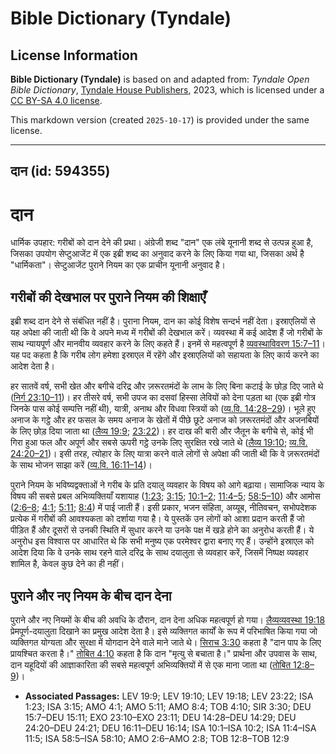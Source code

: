 # Bible Dictionary (Tyndale)

## License Information

**Bible Dictionary (Tyndale)** is based on and adapted from: _Tyndale Open Bible Dictionary_, [Tyndale House Publishers](https://tyndaleopenresources.com/), 2023, which is licensed under a [CC BY-SA 4.0 license](https://creativecommons.org/licenses/by-sa/4.0/legalcode.en).

This markdown version (created `2025-10-17`) is provided under the same license.



--------------------------------

## दान (id: 594355)

दान
===

धार्मिक उपहार: गरीबों को दान देने की प्रथा। अंग्रेजी शब्द "दान" एक लंबे यूनानी शब्द से उत्पन्न हुआ है, जिसका उपयोग सेप्टुआजेंट में एक इब्री शब्द का अनुवाद करने के लिए किया गया था, जिसका अर्थ है "धार्मिकता"। सेप्टुआजेंट पुराने नियम का एक प्राचीन यूनानी अनुवाद है।

गरीबों की देखभाल पर पुराने नियम की शिक्षाएँ
-------------------------------------------

इब्री शब्द दान देने से संबंधित नहीं है। पुराना नियम, दान का कोई विशेष सन्दर्भ नहीं देता। इस्राएलियों से यह अपेक्षा की जाती थी कि वे अपने मध्य में गरीबों की देखभाल करें। व्यवस्था में कई आदेश हैं जो गरीबों के साथ न्यायपूर्ण और मानवीय व्यवहार करने के लिए कहते हैं। इनमें से महत्वपूर्ण है [व्यवस्थाविवरण 15:7–11](https://ref.ly/Deut15:7-Deut15:11)। यह पद कहता है कि गरीब लोग हमेशा इस्राएल में रहेंगे और इस्राएलियों को सहायता के लिए कार्य करने का आदेश देता है।

हर सातवें वर्ष, सभी खेत और बगीचे दरिद्र और ज़रूरतमंदों के लाभ के लिए बिना कटाई के छोड़ दिए जाते थे ([निर्ग 23:10–11](https://ref.ly/Exod23:10-Exod23:11))। हर तीसरे वर्ष, सभी उपज का दसवां हिस्सा लेवियों को देना पड़ता था (एक इब्री गोत्र जिनके पास कोई सम्पत्ति नहीं थी), यात्री, अनाथ और विधवा स्त्रियों को ([व्य.वि. 14:28–29](https://ref.ly/Deut14:28-Deut14:29))। भूले हुए अनाज के गट्ठे और हर फसल के समय अनाज के खेतों में पीछे छूटे अनाज को ज़रूरतमंदों और अजनबियों के लिए छोड़ दिया जाता था ([लैव्य 19:9](https://ref.ly/Lev19:9); [23:22](https://ref.ly/Lev23:22))। हर दाख की बारी और जैतून के बगीचे से, कोई भी गिरा हुआ फल और अपूर्ण और सबसे ऊपरी गट्ठे उनके लिए सुरक्षित रखे जाते थे ([लैव्य 19:10](https://ref.ly/Lev19:10); [व्य.वि. 24:20–21](https://ref.ly/Deut24:20-Deut24:21))। इसी तरह, त्योहार के लिए यात्रा करने वाले लोगों से अपेक्षा की जाती थी कि वे ज़रूरतमंदों के साथ भोजन साझा करें ([व्य.वि. 16:11–14](https://ref.ly/Deut16:11-Deut16:14))।

पुराने नियम के भविष्यद्वक्ताओं ने गरीब के प्रति दयालु व्यवहार के विषय को आगे बढ़ाया। सामाजिक न्याय के विषय की सबसे प्रबल अभिव्यक्तियाँ यशायाह ([1:23](https://ref.ly/Isa1:23); [3:15](https://ref.ly/Isa3:15); [10:1–2](https://ref.ly/Isa10:1-Isa10:2); [11:4–5](https://ref.ly/Isa11:4-Isa11:5); [58:5–10](https://ref.ly/Isa58:5-Isa58:10)) और आमोस ([2:6–8](https://ref.ly/Amos2:6-Amos2:8); [4:1](https://ref.ly/Amos4:1); [5:11](https://ref.ly/Amos5:11); [8:4](https://ref.ly/Amos8:4)) में पाई जाती हैं। इसी प्रकार, भजन संहिता, अय्यूब, नीतिवचन, सभोपदेशक प्रत्येक में गरीबों की आवश्यकता को दर्शाया गया है। ये पुस्तकें उन लोगों को आशा प्रदान करती हैं जो पीड़ित हैं और दूसरों से उनकी स्थिति में सुधार करने या उनके पक्ष में खड़े होने का अनुरोध करती हैं। ये अनुरोध इस विश्वास पर आधारित थे कि सभी मनुष्य एक परमेश्वर द्वारा बनाए गए हैं। उन्होंने इस्राएल को आदेश दिया कि वे उनके साथ रहने वाले दरिद्र के साथ दयालुता से व्यवहार करें, जिसमें निष्पक्ष व्यवहार शामिल है, केवल कुछ देने का ही नहीं।

पुराने और नए नियम के बीच दान देना
---------------------------------

पुराने और नए नियमों के बीच की अवधि के दौरान, दान देना अधिक महत्वपूर्ण हो गया। [लैव्यव्यवस्था 19:18](https://ref.ly/Lev19:18) प्रेमपूर्ण\-दयालुता दिखाने का प्रमुख आदेश देता है। इसे व्यक्तिगत कार्यों के रूप में परिभाषित किया गया जो व्यक्तिगत योग्यता और सुरक्षा में योगदान देने वाले माने जाते थे। [सिराच 3:30](https://ref.ly/Sir3:30) कहता है "दान पाप के लिए प्रायश्चित करता है।" [तोबित 4:10](https://ref.ly/Tob4:10) कहता है कि दान "मृत्यु से बचाता है।" प्रार्थना और उपवास के साथ, दान यहूदियों की आज्ञाकारिता की सबसे महत्वपूर्ण अभिव्यक्तियों में से एक माना जाता था ([तोबित 12:8–9](https://ref.ly/Tob12:8-Tob12:9))।

* **Associated Passages:** LEV 19:9; LEV 19:10; LEV 19:18; LEV 23:22; ISA 1:23; ISA 3:15; AMO 4:1; AMO 5:11; AMO 8:4; TOB 4:10; SIR 3:30; DEU 15:7–DEU 15:11; EXO 23:10–EXO 23:11; DEU 14:28–DEU 14:29; DEU 24:20–DEU 24:21; DEU 16:11–DEU 16:14; ISA 10:1–ISA 10:2; ISA 11:4–ISA 11:5; ISA 58:5–ISA 58:10; AMO 2:6–AMO 2:8; TOB 12:8–TOB 12:9

